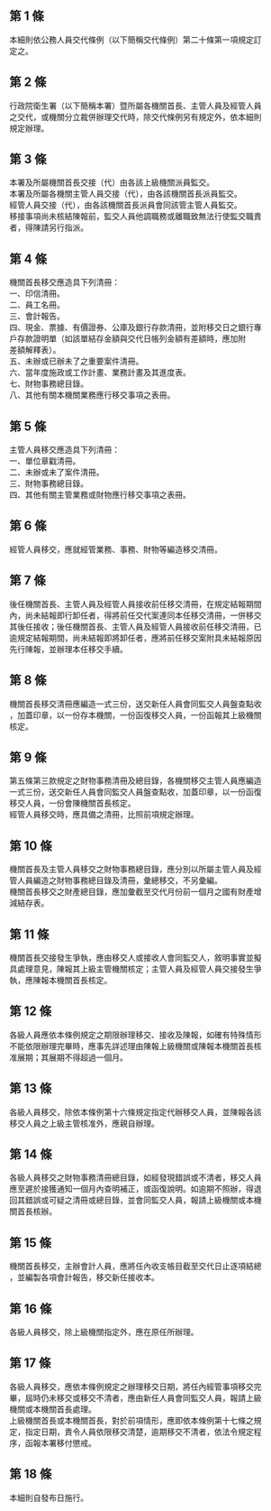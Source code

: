 第 1 條
-------
本細則依公務人員交代條例（以下簡稱交代條例）第二十條第一項規定訂  
定之。

第 2 條
-------
行政院衛生署（以下簡稱本署）暨所屬各機關首長、主管人員及經管人員  
之交代，或機關分立裁併辦理交代時，除交代條例另有規定外，依本細則  
規定辦理。

第 3 條
-------
本署及所屬機關首長交接（代）由各該上級機關派員監交。  
本署及所屬各機關主管人員交接（代），由各該機關首長派員監交。  
經管人員交接（代），由各該機關首長派員會同該管主管人員監交。  
移接事項尚未核結陳報前，監交人員他調職務或離職致無法行使監交職責  
者，得陳請另行指派。

第 4 條
-------
機關首長移交應造具下列清冊：  
一、印信清冊。  
二、員工名冊。  
三、會計報告。  
四、現金、票據、有價證券、公庫及銀行存款清冊，並附移交日之銀行專  
    戶存款證明單（如該單結存金額與交代日帳列金額有差額時，應加附  
    差額解釋表）。  
五、未辦或已辦未了之重要案件清冊。  
六、當年度施政或工作計畫、業務計畫及其進度表。  
七、財物事務總目錄。  
八、其他有關本機關業務應行移交事項之表冊。

第 5 條
-------
主管人員移交應造具下列清冊：  
一、單位章戳清冊。  
二、未辦或未了案件清冊。  
三、財物事務總目錄。  
四、其他有關主管業務或財物應行移交事項之表冊。

第 6 條
-------
經管人員移交，應就經管業務、事務、財物等編造移交清冊。

第 7 條
-------
後任機關首長、主管人員及經管人員接收前任移交清冊，在規定結報期間  
內，尚未結報即行卸任者，得將前任交代案連同本任移交清冊，一併移交  
其後任接收；後任機關首長、主管人員及經管人員接收前任移交清冊，已  
逾規定結報期間，尚未結報即將卸任者，應將前任移交案附具未結報原因  
先行陳報，並辦理本任移交手續。

第 8 條
-------
機關首長移交清冊應編造一式三份，送交新任人員會同監交人員盤查點收  
，加蓋印章，以一份存本機關，一份函復移交人員，一份函報其上級機關  
核定。

第 9 條
-------
第五條第三款規定之財物事務清冊及總目錄，各機關移交主管人員應編造  
一式三份，送交新任人員會同監交人員盤查點收，加蓋印章，以一份函復  
移交人員，一份會陳機關首長核定。  
經管人員移交時，應具備之清冊，比照前項規定辦理。

第 10 條
--------
機關首長及主管人員移交之財物事務總目錄，應分別以所屬主管人員及經  
管人員編造之財物事務總目錄及清冊，彙總移交，不另彙編。  
機關首長移交之財產總目錄，應加彙截至交代月份前一個月之國有財產增  
減結存表。

第 11 條
--------
機關首長交接發生爭執，應由移交人或接收人會同監交人，敘明事實並擬  
具處理意見，陳報其上級主管機關核定；主管人員及經管人員交接發生爭  
執，應陳報本機關首長核定。

第 12 條
--------
各級人員應依本條例規定之期限辦理移交、接收及陳報，如確有特殊情形  
不能依限辦理完畢時，應事先詳述理由陳報上級機關或陳報本機關首長核  
准展期；其展期不得超過一個月。

第 13 條
--------
各級人員移交，除依本條例第十六條規定指定代辦移交人員，並陳報各該  
移交人員之上級主管核准外，應親自辦理。

第 14 條
--------
各級人員移交之財物事務清冊總目錄，如經發現錯誤或不清者，移交人員  
應至遲於接獲通知一個月內查明補正，或函復說明。如逾期不照辦，得退  
回其錯誤或可疑之清冊或總目錄，並會同監交人員，報請上級機關或本機  
關首長核辦。

第 15 條
--------
機關首長移交，主辦會計人員，應將任內收支帳目截至交代日止逐項結總  
，並編製各項會計報告，移交新任接收本。

第 16 條
--------
各級人員移交，除上級機關指定外，應在原任所辦理。

第 17 條
--------
各級人員移交，應依本條例規定之辦理移交日期，將任內經管事項移交完  
畢，屆時仍未移交或移交不清者，應由新任人員會同監交人員，報請上級  
機關或本機關首長處理。  
上級機關首長或本機關首長，對於前項情形，應即依本條例第十七條之規  
定，指定日期，責令人員依限移交清楚，逾期移交不清者，依法令規定程  
序，函報本署移付懲戒。

第 18 條
--------
本細則自發布日施行。

